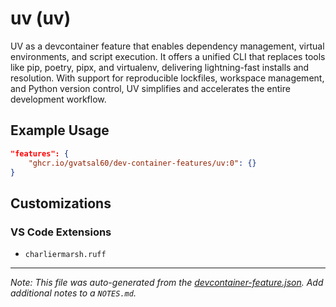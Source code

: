 
# uv (uv)

UV as a devcontainer feature that enables dependency management, virtual environments, and script execution. It offers a unified CLI that replaces tools like pip, poetry, pipx, and virtualenv, delivering lightning-fast installs and resolution. With support for reproducible lockfiles, workspace management, and Python version control, UV simplifies and accelerates the entire development workflow.

## Example Usage

```json
"features": {
    "ghcr.io/gvatsal60/dev-container-features/uv:0": {}
}
```



## Customizations

### VS Code Extensions

- `charliermarsh.ruff`



---

_Note: This file was auto-generated from the [devcontainer-feature.json](https://github.com/gvatsal60/dev-container-features/blob/main/src/uv/devcontainer-feature.json).  Add additional notes to a `NOTES.md`._
